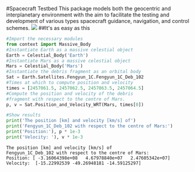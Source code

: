 #Spacecraft Testbed
This package models both the geocentric and interplanetary environment with the aim to facilitate the testing and development of various types spacecraft guidance, navigation, and control schemes.
<img src="https://rawgit.com/CISprague/Spacecraft_Testbed/master/tests/Figures/Earth_and_Fengyun_Barycentric.svg">
##It's as easy as this
```python
#Import the necessary modules
from context import Massive_Body
#Instantiate Earth as a massive celestial object
Earth = Celestial_Body('Earth')
#Instantiate Mars as a massive celestial object
Mars = Celestial_Body('Mars')
#Instantiate the debris fragment as an orbital body
Sat = Earth.Satellites.Fengyun_1C.Fengyun_1C_Deb_102
#Times at which to compute position and velocity
times = [2457061.5, 2457062.5, 2457063.5, 2457064.5]
#Compute the position and velocity of the debris
#fragment with respect to the centre of Mars.
p, v = Sat.Position_and_Velocity_WRT(Mars, times[0])

#Show results
print('The position [km] and velocity [km/s] of')
print('Fengyun_1C_Deb_102 with respect to the centre of Mars:')
print('Position:'), p * 1e-3
print('Velocity: '), v * 1e-3
```
```
The position [km] and velocity [km/s] of
Fengyun_1C_Deb_102 with respect to the centre of Mars:
Position: [ -3.16064398e+08   4.67978840e+07   2.47605342e+07]
Velocity:  [-15.22992539 -49.26948181 -14.59125297]
```
